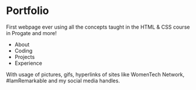# Portfolio

First webpage ever using all the concepts taught in the HTML & CSS course in Progate and more!

- About
- Coding
- Projects
- Experience

With usage of pictures, gifs, hyperlinks of sites like WomenTech Network, #IamRemarkable and my social media handles. 
